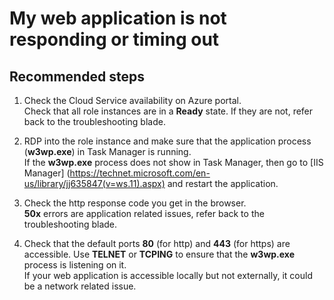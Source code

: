 <properties 
	pageTitle="My web application is not responding or timing out"
	description="My web application is not responding or timing out"
	service="microsoft.classiccompute"
	resource="cloudservices"
	authors="jluk"
	displayOrder="5"
	selfHelpType="resource"
	supportTopicIds=""
	resourceTags=""	 
	productPesIds=""
	cloudEnvironments="public"
/>

# My web application is not responding or timing out

## **Recommended steps**
1.	Check the Cloud Service availability on Azure portal. <br>
Check that all role instances are in a **Ready** state. If they are not, refer back to the troubleshooting blade.

2.	RDP into the role instance and make sure that the application process (**w3wp.exe**) in Task Manager is running. <br>
If the **w3wp.exe** process does not show in Task Manager, then go to [IIS Manager] (https://technet.microsoft.com/en-us/library/jj635847(v=ws.11).aspx) and restart the application.

3.	Check the http response code you get in the browser. <br>
**50x** errors are application related issues, refer back to the troubleshooting blade.

4.	Check that the default ports **80** (for http) and **443** (for https) are accessible. Use **TELNET** or **TCPING** to ensure that the **w3wp.exe** process is listening on it. <br>
If your web application is accessible locally but not externally, it could be a network related issue. 
